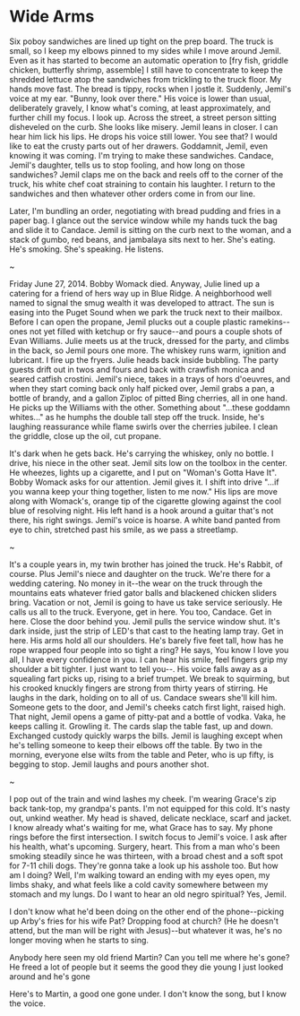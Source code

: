 # Wide Arms 

Six poboy sandwiches are lined up tight on the prep board. The truck is small, so I keep my elbows pinned to my sides while I move around Jemil. Even as it has started to become an automatic operation to [fry fish, griddle chicken, butterfly shrimp, assemble] I still have to concentrate to keep the shredded lettuce atop the sandwiches from trickling to the truck floor. My hands move fast. The bread is tippy, rocks when I jostle it. Suddenly, Jemil's voice at my ear. "Bunny, look over there." His voice is lower than usual, deliberately gravely, I know what's coming, at least approximately, and further chill my focus. I look up. Across the street, a street person sitting disheveled on the curb. She looks like misery. Jemil leans in closer. I can hear him lick his lips. He drops his voice still lower. You see that? I would like to eat the crusty parts out of her drawers. Goddamnit, Jemil, even knowing it was coming. I'm trying to make these sandwiches. Candace, Jemil's daughter, tells us to stop fooling, and how long on those sandwiches? Jemil claps me on the back and reels off to the corner of the truck, his white chef coat straining to contain his laughter. I return to the sandwiches and then whatever other orders come in from our line.

Later, I'm bundling an order, negotiating with bread pudding and fries in a paper bag. I glance out the service window while my hands tuck the bag and slide it to Candace. Jemil is sitting on the curb next to the woman, and a stack of gumbo, red beans, and jambalaya sits next to her. She's eating. He's smoking. She's speaking. He listens.

~

Friday June 27, 2014. Bobby Womack died. Anyway, Julie lined up a catering for a friend of hers way up in Blue Ridge. A neighborhood well named to signal the smug wealth it was developed to attract. The sun is easing into the Puget Sound when we park the truck next to their mailbox. Before I can open the propane, Jemil plucks out a couple plastic ramekins--ones not yet filled with ketchup or fry sauce--and pours a couple shots of Evan Williams. Julie meets us at the truck, dressed for the party, and climbs in the back, so Jemil pours one more. The whiskey runs warm, ignition and lubricant. I fire up the fryers. Julie heads back inside bubbling. The party guests drift out in twos and fours and back with crawfish monica and seared catfish crostini. Jemil's niece, takes in a trays of hors d'oeuvres, and when they start coming back only half picked over, Jemil grabs a pan, a bottle of brandy, and a gallon Ziploc of pitted Bing cherries, all in one hand. He picks up the Williams with the other. Something about "...these goddamn whites..." as he humphs the double tall step off the truck. Inside, he's laughing reassurance while flame swirls over the cherries jubilee. I clean the griddle, close up the oil, cut propane.

It's dark when he gets back. He's carrying the whiskey, only no bottle. I drive, his niece in the other seat. Jemil sits low on the toolbox in the center. He wheezes, lights up a cigarette, and I put on "Woman's Gotta Have It". Bobby Womack asks for our attention. Jemil gives it. I shift into drive "...if you wanna keep your thing together, listen to me now." His lips are move along with Womack's, orange tip of the cigarette glowing against the cool blue of resolving night. His left hand is a hook around a guitar that's not there, his right swings. Jemil's voice is hoarse. A white band panted from eye to chin, stretched past his smile, as we pass a streetlamp. 

~

It's a couple years in, my twin brother has joined the truck. He's Rabbit, of course. Plus Jemil's niece and daughter on the truck. We're there for a wedding catering. No money in it--the wear on the truck through the mountains eats whatever fried gator balls and blackened chicken sliders bring. Vacation or not, Jemil is going to have us take service seriously. He calls us all to the truck. Everyone, get in here. You too, Candace. Get in here. Close the door behind you. Jemil pulls the service window shut. It's dark inside, just the strip of LED's that cast to the heating lamp tray. Get in here. His arms hold all our shoulders. He's barely five feet tall, how has he rope wrapped four people into so tight a ring? He says, You know I love you all, I have every confidence in you. I can hear his smile, feel fingers grip my shoulder a bit tighter. I just want to tell you--. His voice falls away as a squealing fart picks up, rising to a brief trumpet. We break to squirming, but his crooked knuckly fingers are strong from thirty years of stirring. He laughs in the dark, holding on to all of us. Candace swears she'll kill him. Someone gets to the door, and Jemil's cheeks catch first light, raised high.
That night, Jemil opens a game of pitty-pat and a bottle of vodka. Vaka, he keeps calling it. Growling it. The cards slap the table fast, up and down. Exchanged custody quickly warps the bills. Jemil is laughing except when he's telling someone to keep their elbows off the table. By two in the morning, everyone else wilts from the table and Peter, who is up fifty, is begging to stop. Jemil laughs and pours another shot.

~

I pop out of the train and wind lashes my cheek. I'm wearing Grace's zip back tank-top, my grandpa's pants. I'm not equipped for this cold. It's nasty out, unkind weather. My head is shaved, delicate necklace, scarf and jacket. I know already what's waiting for me, what Grace has to say. My phone rings before the first intersection. I switch focus to Jemil's voice. I ask after his health, what's upcoming. Surgery, heart. This from a man who's been smoking steadily since he was thirteen, with a broad chest and a soft spot for 7-11 chili dogs. They're gonna take a look up his asshole too. But how am I doing? Well, I'm walking toward an ending with my eyes open, my limbs shaky, and what feels like a cold cavity somewhere between my stomach and my lungs. Do I want to hear an old negro spiritual? Yes, Jemil.

I don't know what he'd been doing on the other end of the phone--picking up Arby's fries for his wife Pat? Dropping food at church? (He he doesn't attend, but the man will be right with Jesus)--but whatever it was, he's no longer moving when he starts to sing.

Anybody here seen my old friend Martin?
Can you tell me where he's gone?
He freed a lot of people but it seems the good they die young
I just looked around and he's gone

Here's to Martin, a good one gone under. I don't know the song, but I know the voice. 

